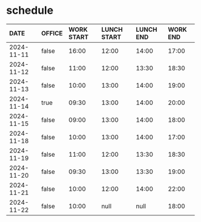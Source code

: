 # schedule

| DATE | OFFICE | WORK START | LUNCH START | LUNCH END | WORK END |
| :-- | :-- | :-- | :-- | :-- | :-- |
| 2024-11-11 | false | 16:00 | 12:00 | 14:00 | 17:00 |
| 2024-11-12 | false | 11:00 | 12:00 | 13:30 | 18:30 |
| 2024-11-13 | false | 10:00 | 13:00 | 14:00 | 19:00 |
| 2024-11-14 | true | 09:30 | 13:00 | 14:00 | 20:00 |
| 2024-11-15 | false | 09:00 | 13:00 | 14:00 | 18:00 |
| 2024-11-18 | false | 10:00 | 13:00 | 14:00 | 17:00 |
| 2024-11-19 | false | 11:00 | 12:00 | 13:30 | 18:30 |
| 2024-11-20 | false | 09:30 | 13:00 | 13:30 | 19:00 |
| 2024-11-21 | false | 10:00 | 12:00 | 14:00 | 22:00 |
| 2024-11-22 | false | 10:00 | null | null | 18:00 |
